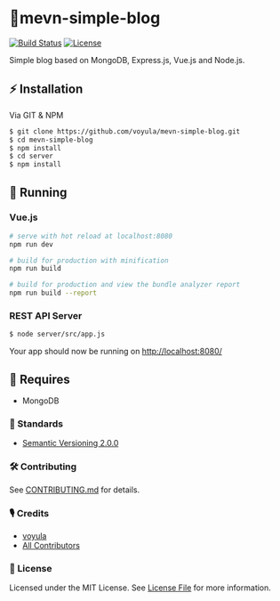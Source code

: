 # 🦄mevn-simple-blog

[![Build Status][ico-travis]][link-travis]
[![License][ico-license]][link-license]

Simple blog based on MongoDB, Express.js, Vue.js and Node.js.

## ⚡ Installation

Via GIT & NPM

```bash
$ git clone https://github.com/voyula/mevn-simple-blog.git
$ cd mevn-simple-blog
$ npm install
$ cd server
$ npm install
```

## 🐣 Running

### Vue.js

```bash
# serve with hot reload at localhost:8080
npm run dev

# build for production with minification
npm run build

# build for production and view the bundle analyzer report
npm run build --report
```

### REST API Server

```bash
$ node server/src/app.js
```

Your app should now be running on [http://localhost:8080/](http://localhost:8080/)

## 🛒 Requires

- MongoDB

### 📜 Standards

- [Semantic Versioning 2.0.0](https://semver.org/)

### 🛠 Contributing

See [CONTRIBUTING.md](CONTRIBUTING.md) for details.

### 🎙 Credits

- [voyula](https://github.com/voyula)
- [All Contributors](../../contributors)

### 📌 License

Licensed under the MIT License. See [License File](LICENSE.md) for more information.

[ico-travis]: https://img.shields.io/travis/voyula/websocket-chat/master.svg?longCache=true&style=flat-square

[ico-license]: https://img.shields.io/github/license/voyula/mevn-simple-blog.svg?longCache=true&style=flat-square


[link-travis]: https://travis-ci.org/voyula/mevn-simple-blog

[link-license]: LICENSE.md
